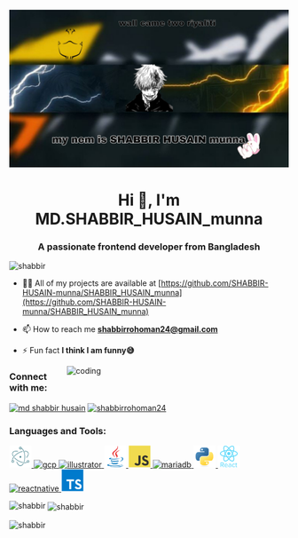 ![banne](https://github.com/SHABBIR-HUSAIN-munna/SHABBIR-HUSAIN-munna/blob/main/Picsart_24-08-29_23-53-19-284.jpg)
<h1 align="center">Hi 👋, I'm MD.SHABBIR_HUSAIN_munna</h1>
<h3 align="center">A passionate frontend developer from Bangladesh</h3>

<p align="left"> <img src="https://komarev.com/ghpvc/?username=shabbir&label=Profile%20views&color=0e75b6&style=flat" alt="shabbir" /> </p>

- 👨‍💻 All of my projects are available at [https://github.com/SHABBIR-HUSAIN-munna/SHABBIR_HUSAIN_munna](https://github.com/SHABBIR-HUSAIN-munna/SHABBIR_HUSAIN_munna)

- 📫 How to reach me **shabbirrohoman24@gmail.com**

- ⚡ Fun fact **I think I am funny😅**
<img align="right" alt="coding" width="400" src="https://github.com/user-attachments/assets/e347621e-8c9a-4e27-b5e8-33e8683e25a4">
<h3 align="left">Connect with me:</h3>

<p align="left">
<a href="https://fb.com/md shabbir husain" target="blank"><img align="center" src="https://raw.githubusercontent.com/rahuldkjain/github-profile-readme-generator/master/src/images/icons/Social/facebook.svg" alt="md shabbir husain" height="30" width="40" /></a>
<a href="https://instagram.com/shabbirrohoman24" target="blank"><img align="center" src="https://raw.githubusercontent.com/rahuldkjain/github-profile-readme-generator/master/src/images/icons/Social/instagram.svg" alt="shabbirrohoman24" height="30" width="40" /></a>
</p>

<h3 align="left">Languages and Tools:</h3>
<p align="left"> <a href="https://www.electronjs.org" target="_blank" rel="noreferrer"> <img src="https://raw.githubusercontent.com/devicons/devicon/master/icons/electron/electron-original.svg" alt="electron" width="40" height="40"/> </a> <a href="https://cloud.google.com" target="_blank" rel="noreferrer"> <img src="https://www.vectorlogo.zone/logos/google_cloud/google_cloud-icon.svg" alt="gcp" width="40" height="40"/> </a> <a href="https://www.adobe.com/in/products/illustrator.html" target="_blank" rel="noreferrer"> <img src="https://www.vectorlogo.zone/logos/adobe_illustrator/adobe_illustrator-icon.svg" alt="illustrator" width="40" height="40"/> </a> <a href="https://www.java.com" target="_blank" rel="noreferrer"> <img src="https://raw.githubusercontent.com/devicons/devicon/master/icons/java/java-original.svg" alt="java" width="40" height="40"/> </a> <a href="https://developer.mozilla.org/en-US/docs/Web/JavaScript" target="_blank" rel="noreferrer"> <img src="https://raw.githubusercontent.com/devicons/devicon/master/icons/javascript/javascript-original.svg" alt="javascript" width="40" height="40"/> </a> <a href="https://mariadb.org/" target="_blank" rel="noreferrer"> <img src="https://www.vectorlogo.zone/logos/mariadb/mariadb-icon.svg" alt="mariadb" width="40" height="40"/> </a> <a href="https://www.python.org" target="_blank" rel="noreferrer"> <img src="https://raw.githubusercontent.com/devicons/devicon/master/icons/python/python-original.svg" alt="python" width="40" height="40"/> </a> <a href="https://reactjs.org/" target="_blank" rel="noreferrer"> <img src="https://raw.githubusercontent.com/devicons/devicon/master/icons/react/react-original-wordmark.svg" alt="react" width="40" height="40"/> </a> <a href="https://reactnative.dev/" target="_blank" rel="noreferrer"> <img src="https://reactnative.dev/img/header_logo.svg" alt="reactnative" width="40" height="40"/> </a> <a href="https://www.typescriptlang.org/" target="_blank" rel="noreferrer"> <img src="https://raw.githubusercontent.com/devicons/devicon/master/icons/typescript/typescript-original.svg" alt="typescript" width="40" height="40"/> </a> </p>

<p><img align="left" src="https://github-readme-stats.vercel.app/api/top-langs?username=shabbir&show_icons=true&locale=en&layout=compact" alt="shabbir" /></p>

<p>&nbsp;<img align="center" src="https://github-readme-stats.vercel.app/api?username=shabbir&show_icons=true&locale=en" alt="shabbir" /></p>

<p><img align="center" src="https://github-readme-streak-stats.herokuapp.com/?user=shabbir&" alt="shabbir" /></p>
